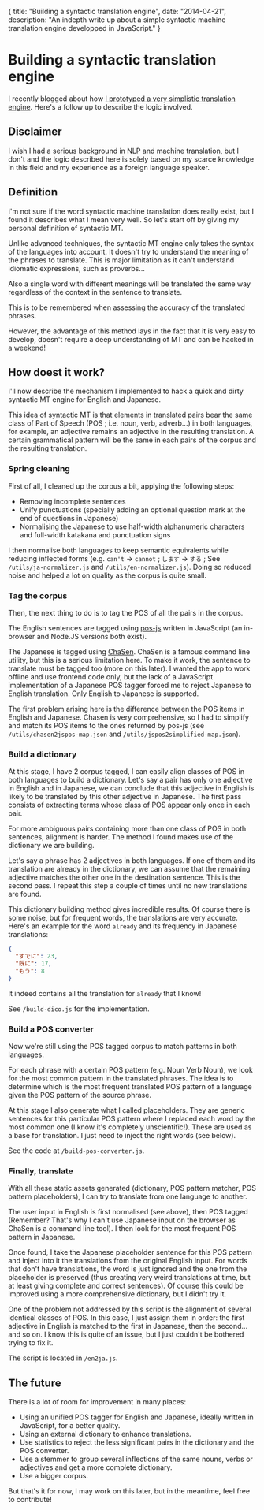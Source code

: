{
  title: "Building a syntactic translation engine",
  date: "2014-04-21",
  description: "An indepth write up about a simple syntactic machine translation engine developped in JavaScript."
}

# Building a syntactic translation engine

I recently blogged about how [I prototyped a very simplistic translation engine](http://gu.illau.me/posts/how-i-built-a-translation-engine-in-a-weekend/). Here's a follow up to describe the logic involved.

## Disclaimer

I wish I had a serious background in NLP and machine translation, but I don't and the logic described here is solely based on my scarce knowledge in this field and my experience as a foreign language speaker.

## Definition

I'm not sure if the word syntactic machine translation does really exist, but I found it describes what I mean very well. So let's start off by giving my personal definition of syntactic MT.

Unlike advanced techniques, the syntactic MT engine only takes the syntax of the languages into account. It doesn't try to understand the meaning of the phrases to translate. This is major limitation as it can't understand idiomatic expressions, such as proverbs...

Also a single word with different meanings will be translated the same way regardless of the context in the sentence to translate.

This is to be remembered when assessing the accuracy of the translated phrases.

However, the advantage of this method lays in the fact that it is very easy to develop, doesn't require a deep understanding of MT and can be hacked in a weekend!

## How doest it work?

I'll now describe the mechanism I implemented to hack a quick and dirty syntactic MT engine for English and Japanese.

This idea of syntactic MT is that elements in translated pairs bear the same class of Part of Speech (POS ; i.e. noun, verb, adverb...) in both languages, for example, an adjective remains an adjective in the resulting translation. A certain grammatical pattern will be the same in each pairs of the corpus and the resulting translation.

### Spring cleaning

First of all, I cleaned up the corpus a bit, applying the following steps:

* Removing incomplete sentences
* Unify punctuations (specially adding an optional question mark at the end of questions in Japanese)
* Normalising the Japanese to use half-width alphanumeric characters and full-width katakana and punctuation signs

I then normalise both languages to keep semantic equivalents while reducing inflected forms (e.g. `can't` -> `cannot` ; `します` -> `する` ; See `/utils/ja-normalizer.js` and `/utils/en-normalizer.js`). Doing so reduced noise and helped a lot on quality as the corpus is quite small.

### Tag the corpus

Then, the next thing to do is to tag the POS of all the pairs in the corpus.

The English sentences are tagged using [pos-js](https://github.com/fortnightlabs/pos-js) written in JavaScript (an in-browser and Node.JS versions both exist).

The Japanese is tagged using [ChaSen](http://en.wikipedia.org/wiki/ChaSen). ChaSen is a famous command line utility, but this is a serious limitation here. To make it work, the sentence to translate must be tagged too (more on this later). I wanted the app to work offline and use frontend code only, but the lack of a JavaScript implementation of a Japanese POS tagger forced me to reject Japanese to English translation. Only English to Japanese is supported.

The first problem arising here is the difference between the POS items in English and Japanese. Chasen is very comprehensive, so I had to simplify and match its POS items to the ones returned by pos-js (see `/utils/chasen2jspos-map.json` and `/utils/jspos2simplified-map.json`).

### Build a dictionary

At this stage, I have 2 corpus tagged, I can easily align classes of POS in both languages to build a dictionary. Let's say a pair has only one adjective in English and in Japanese, we can conclude that this adjective in English is likely to be translated by this other adjective in Japanese. The first pass consists of extracting terms whose class of POS appear only once in each pair.

For more ambiguous pairs containing more than one class of POS in both sentences, alignment is harder. The method I found makes use of the dictionary we are building.

Let's say a phrase has 2 adjectives in both languages. If one of them and its translation are already in the dictionary, we can assume that the remaining adjective matches the other one in the destination sentence. This is the second pass. I repeat this step a couple of times until no new translations are found.

This dictionary building method gives incredible results. Of course there is some noise, but for frequent words, the translations are very accurate. Here's an example for the word `already` and its frequency in Japanese translations:
```json
{
  "すでに": 23,
  "既に": 17,
  "もう": 8
}
```

It indeed contains all the translation for `already` that I know!

See `/build-dico.js` for the implementation.

### Build a POS converter

Now we're still using the POS tagged corpus to match patterns in both languages.

For each phrase with a certain POS pattern (e.g. Noun Verb Noun), we look for the most common pattern in the translated phrases. The idea is to determine which is the most frequent translated POS pattern of a language given the POS pattern of the source phrase.

At this stage I also generate what I called placeholders. They are generic sentences for this particular POS pattern where I replaced each word by the most common one (I know it's completely unscientific!). These are used as a base for translation. I just need to inject the right words (see below).

See the code at `/build-pos-converter.js`.

### Finally, translate

With all these static assets generated (dictionary, POS pattern matcher, POS pattern placeholders), I can try to translate from one language to another.

The user input in English is first normalised (see above), then POS tagged (Remember? That's why I can't use Japanese input on the browser as ChaSen is a command line tool). I then look for the most frequent POS pattern in Japanese.

Once found, I take the Japanese placeholder sentence for this POS pattern and inject into it the translations from the original English input. For words that don't have translations, the word is just ignored and the one from the placeholder is preserved (thus creating very weird translations at time, but at least giving complete and correct sentences). Of course this could be improved using a more comprehensive dictionary, but I didn't try it.

One of the problem not addressed by this script is the alignment of several identical classes of POS. In this case, I just assign them in order: the first adjective in English is matched to the first in Japanese, then the second... and so on. I know this is quite of an issue, but I just couldn't be bothered trying to fix it.

The script is located in `/en2ja.js`.

## The future

There is a lot of room for improvement in many places:

* Using an unified POS tagger for English and Japanese, ideally written in JavaScript, for a better quality.
* Using an external dictionary to enhance translations.
* Use statistics to reject the less significant pairs in the dictionary and the POS converter.
* Use a stemmer to group several inflections of the same nouns, verbs or adjectives and get a more complete dictionary.
* Use a bigger corpus.

But that's it for now, I may work on this later, but in the meantime, feel free to contribute!

